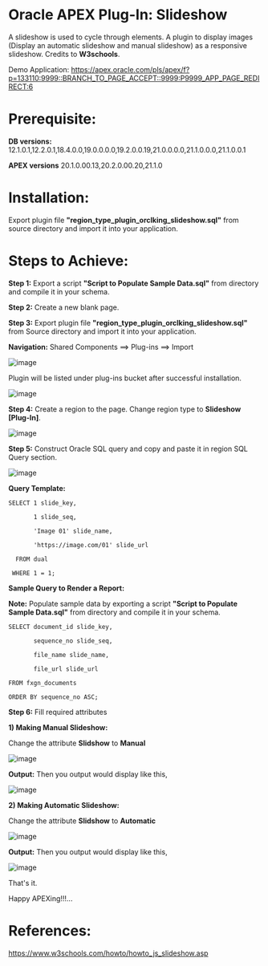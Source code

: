 # Oracle APEX Plug-In: Slideshow

A slideshow is used to cycle through elements. A plugin to display images (Display an automatic slideshow and manual slideshow) as a responsive slideshow. Credits to **W3schools**.

Demo Application: https://apex.oracle.com/pls/apex/f?p=133110:9999::BRANCH_TO_PAGE_ACCEPT::9999:P9999_APP_PAGE_REDIRECT:6

# Prerequisite:

**DB versions:**	12.1.0.1,12.2.0.1,18.4.0.0,19.0.0.0.0,19.2.0.0.19,21.0.0.0.0,21.1.0.0.0,21.1.0.0.1

**APEX versions**	20.1.0.00.13,20.2.0.00.20,21.1.0

# Installation:

Export plugin file **"region_type_plugin_orclking_slideshow.sql"** from source directory and import it into your application.

# Steps to Achieve:

**Step 1:** Export a script **"Script to Populate Sample Data.sql"** from directory and compile it in your schema.

**Step 2:** Create a new blank page.

**Step 3:** Export plugin file **"region_type_plugin_orclking_slideshow.sql"** from Source directory and import it into your application.

**Navigation:** Shared Components ==> Plug-ins ==> Import

![image](https://user-images.githubusercontent.com/85283603/121812264-46bf0e00-cc78-11eb-842e-3e1c5671d978.png)

Plugin will be listed under plug-ins bucket after successful installation.

![image](https://user-images.githubusercontent.com/85283603/123452228-4404d700-d5ef-11eb-9798-cad30c792ddc.png)

**Step 4:** Create a region to the page. Change region type to **Slideshow [Plug-In]**.

![image](https://user-images.githubusercontent.com/85283603/123452344-6139a580-d5ef-11eb-9730-9d762e5db9ab.png)

**Step 5:**  Construct Oracle SQL query and copy and paste it in region SQL Query section.

![image](https://user-images.githubusercontent.com/85283603/123452433-76163900-d5ef-11eb-80ca-626bea80ee24.png)

**Query Template:**

    SELECT 1 slide_key,
       
           1 slide_seq,
              
           'Image 01' slide_name,
           
           'https://image.com/01' slide_url
              
      FROM dual
              
     WHERE 1 = 1;
        
       
**Sample Query to Render a Report:**

**Note:** Populate sample data by exporting a script **"Script to Populate Sample Data.sql"** from directory and compile it in your schema.

    SELECT document_id slide_key,
           
           sequence_no slide_seq,
           
           file_name slide_name,
           
           file_url slide_url
    
    FROM fxgn_documents
  
    ORDER BY sequence_no ASC;
 
 **Step 6:** Fill required attributes
 
 **1) Making Manual Slideshow:**
 
 Change the attribute **Slidshow** to **Manual**
 
 ![image](https://user-images.githubusercontent.com/85283603/123453105-2d12b480-d5f0-11eb-8bbf-945669d6f55c.png)
 
 **Output:** Then you output would display like this,
 
 ![image](https://user-images.githubusercontent.com/85283603/123453176-4451a200-d5f0-11eb-867e-e850050ece52.png)
 
  **2) Making Automatic Slideshow:**
 
 Change the attribute **Slidshow** to **Automatic**
 
 ![image](https://user-images.githubusercontent.com/85283603/123453287-66e3bb00-d5f0-11eb-9222-69621ae8e08b.png)
 
 **Output:** Then you output would display like this,
 
 ![image](https://user-images.githubusercontent.com/85283603/123453488-aca08380-d5f0-11eb-8b28-32ef1e08e84f.png)
  
That's it.

Happy APEXing!!!...

# References:

https://www.w3schools.com/howto/howto_js_slideshow.asp
